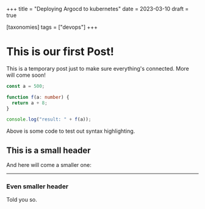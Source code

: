 +++
title = "Deploying Argocd to kubernetes"
date = 2023-03-10
draft = true

[taxonomies]
tags = ["devops"]
+++

# This is our first Post!

This is a temporary post just to make sure everything's connected. More will come soon!

```ts
const a = 500;

function f(a: number) {
  return a + 8;
}

console.log("result: " + f(a));
```

Above is some code to test out syntax highlighting.

## This is a small header

And here will come a smaller one:

---

### Even smaller header

Told you so.
